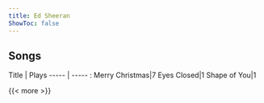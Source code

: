 ```yaml
---
title: Ed Sheeran
ShowToc: false
---
```


## Songs
Title | Plays 
----- | ----- : 
Merry Christmas|7
Eyes Closed|1
Shape of You|1

{{< more >}}